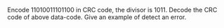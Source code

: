 Encode 11010011101100 in CRC code, the divisor is 1011.
Decode the CRC code of above data-code.
Give an example of detect an error.
